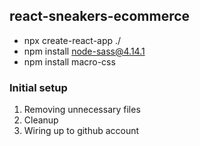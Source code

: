 ## react-sneakers-ecommerce
- npx create-react-app ./
- npm install node-sass@4.14.1
- npm install macro-css



### Initial setup

1. Removing unnecessary files
2. Cleanup
3. Wiring up to github account

